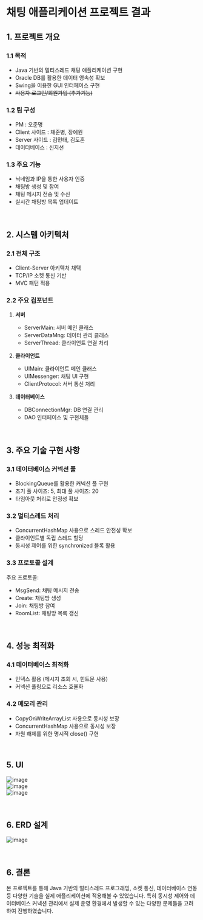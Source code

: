 # 채팅 애플리케이션 프로젝트 결과

## 1. 프로젝트 개요

### 1.1 목적
- Java 기반의 멀티스레드 채팅 애플리케이션 구현
- Oracle DB를 활용한 데이터 영속성 확보
- Swing을 이용한 GUI 인터페이스 구현
- ~~사용자 로그인/회원가입 (추가기능)~~

### 1.2 팀 구성
- PM : 오준명
- Client 사이드 : 채준병, 장예원
- Server 사이드 : 김민태, 김도훈
- 데이터베이스 : 신지선

### 1.3 주요 기능
- 닉네임과 IP을 통한 사용자 인증
- 채팅방 생성 및 참여
- 채팅 메시지 전송 및 수신
- 실시간 채팅방 목록 업데이트

<br>

## 2. 시스템 아키텍처

### 2.1 전체 구조
- Client-Server 아키텍처 채택
- TCP/IP 소켓 통신 기반
- MVC 패턴 적용

### 2.2 주요 컴포넌트
1. **서버**
   - ServerMain: 서버 메인 클래스
   - ServerDataMng: 데이터 관리 클래스
   - ServerThread: 클라이언트 연결 처리

2. **클라이언트**
   - UIMain: 클라이언트 메인 클래스
   - UIMessenger: 채팅 UI 구현
   - ClientProtocol: 서버 통신 처리

3. **데이터베이스**
   - DBConnectionMgr: DB 연결 관리
   - DAO 인터페이스 및 구현체들

<br>

## 3. 주요 기술 구현 사항

### 3.1 데이터베이스 커넥션 풀
- BlockingQueue를 활용한 커넥션 풀 구현
- 초기 풀 사이즈: 5, 최대 풀 사이즈: 20
- 타임아웃 처리로 안정성 확보

### 3.2 멀티스레드 처리
- ConcurrentHashMap 사용으로 스레드 안전성 확보
- 클라이언트별 독립 스레드 할당
- 동시성 제어를 위한 synchronized 블록 활용

### 3.3 프로토콜 설계
주요 프로토콜:
- MsgSend: 채팅 메시지 전송
- Create: 채팅방 생성
- Join: 채팅방 참여
- RoomList: 채팅방 목록 갱신

<br>

## 4. 성능 최적화

### 4.1 데이터베이스 최적화
- 인덱스 활용 (메시지 조회 시, 힌트문 사용)
- 커넥션 풀링으로 리소스 효율화

### 4.2 메모리 관리
- CopyOnWriteArrayList 사용으로 동시성 보장
- ConcurrentHashMap 사용으로 동시성 보장
- 자원 해제를 위한 명시적 close() 구현

<br>

## 5. UI
![image](https://github.com/user-attachments/assets/a3e93ec6-8700-4d9e-a366-8a6d9fdbed30) <br>
![image](https://github.com/user-attachments/assets/98de4de6-f7ed-429e-a169-21ae5762b514) <br>
![image](https://github.com/user-attachments/assets/3a072dad-0e14-4815-ac04-296cfb01f936)

<br>

## 6. ERD 설계
![image](https://github.com/user-attachments/assets/8cf85449-a99a-4f3c-9338-c79f9146881e)

<br>

## 6. 결론

본 프로젝트를 통해 Java 기반의 멀티스레드 프로그래밍, 소켓 통신, 데이터베이스 연동 등 다양한 기술을 실제 애플리케이션에 적용해볼 수 있었습니다. 특히 동시성 제어와 데이터베이스 커넥션 관리에서 실제 운영 환경에서 발생할 수 있는 다양한 문제들을 고려하여 진행하였습니다.
